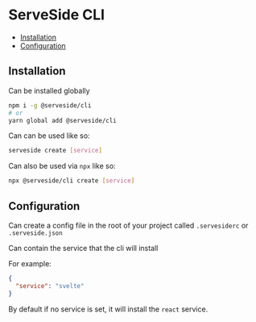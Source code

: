 # ServeSide CLI

<!-- START doctoc generated TOC please keep comment here to allow auto update -->
<!-- DON'T EDIT THIS SECTION, INSTEAD RE-RUN doctoc TO UPDATE -->


- [Installation](#installation)
- [Configuration](#configuration)

<!-- END doctoc generated TOC please keep comment here to allow auto update -->

## Installation
Can be installed globally

```bash
npm i -g @serveside/cli
# or
yarn global add @serveside/cli
```

Can can be used like so:

```bash
serveside create [service]
```

Can also be used via `npx` like so:

```bash
npx @serveside/cli create [service]
```

## Configuration

Can create a config file in the root of your project called `.servesiderc` or `.serveside.json`

Can contain the service that the cli will install

For example:
```json
{
  "service": "svelte"
}
```

By default if no service is set, it will install the `react` service.
